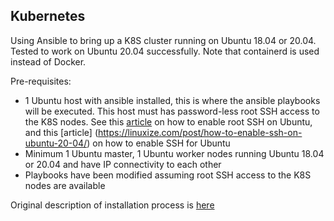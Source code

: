 ## Kubernetes
Using Ansible to bring up a K8S cluster running on Ubuntu 18.04 or 20.04. Tested to work on Ubuntu 20.04 successfully. Note that containerd is used instead of Docker. 

Pre-requisites:
- 1 Ubuntu host with ansible installed, this is where the ansible playbooks will be executed. This host must has password-less root SSH access to the K8S nodes. See this [article](https://linuxconfig.org/allow-ssh-root-login-on-ubuntu-20-04-focal-fossa-linux) on how to enable root SSH on Ubuntu, and this [article] (https://linuxize.com/post/how-to-enable-ssh-on-ubuntu-20-04/) on how to enable SSH for Ubuntu
- Minimum 1 Ubuntu master, 1 Ubuntu worker nodes running Ubuntu 18.04 or 20.04 and have IP connectivity to each other
- Playbooks have been modified assuming root SSH access to the K8S nodes are available

Original description of installation process is [here](https://buildvirtual.net/deploy-a-kubernetes-cluster-using-ansible/)
